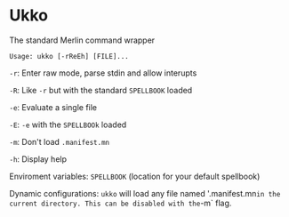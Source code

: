# Ukko

The standard Merlin command wrapper

`Usage: ukko [-rReEh] [FILE]...`

`-r`: Enter raw mode, parse stdin and allow interupts

`-R`: Like `-r` but with the standard `SPELLBOOK` loaded

`-e`: Evaluate a single file

`-E`: `-e` with the `SPELLBOOk` loaded

`-m`: Don't load `.manifest.mn`

`-h`: Display help

Enviroment variables: `SPELLBOOK` (location for your default spellbook)

Dynamic configurations: `ukko` will load any file named '.manifest.mn` in the current directory. This can be disabled with the `-m` flag.

